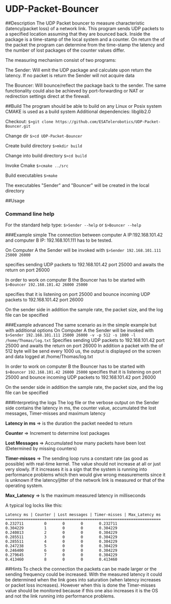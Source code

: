 # UDP-Packet-Bouncer
##Description
The UDP Packet bouncer to measure characteristic (latency/packet loss) of a network link. This program sends UDP packets to a specified location assuming that they are bounced back. Inside the package is a time-stamp of the local system and a counter. On return the of the packet the program can determine from the time-stamp the latency and the number of lost packages of the counter values differ.

The measuring mechanism consist of two programs:

The Sender:
Will emit the UDP package and calculate upon return the latency. If no packet is return the Sender will not acquire data

The Bouncer:
Will bounce/reflect the package back to the sender. The same functionality could also be achieved by port-forwarding or NAT or redirection settings direct at the firewall.

##Build
The program should be able to build on any Linux or Posix system
CMAKE is used as a build system
Additional dependencies: libglib2.0

Checkout:
```$>git clone https://github.com/ESATelerobotics/UDP-Packet-Bouncer.git```

Change dir
```$>cd UDP-Packet-Bouncer```

Create build directory
```$>mkdir build```

Change into build directory
```$>cd build```

Invoke Cmake
```$>cmake ../src```

Build executables
```$>make ```

The executables "Sender" and "Bouncer" will be created in the local directory

##Usage
### Command line help
For the standard help type:
```$>Sender --help```
or 
```$>Bouncer --help```

###Example simple
The connection between computer A IP:192.168.101.42 and computer B IP: 192.168.101.111 has to be tested.

On Computer A the Sender will be invoked with
```$>Sender 192.168.101.111 25000 26000```


specifies sending UDP packets to 192.168.101.42 port 25000 and awaits the return on port 26000

In order to work on computer B the Bouncer has to be started with
```$>Bouncer 192.168.101.42 26000 25000```

specifies that it is listening on port 25000 and bounce incoming UDP packets to 192.168.101.42 port 26000

On the sender side in addition the sample rate, the packet size, and the log file can be specified

###Example advanced
The same scenario as in the simple example but with additional options
On Computer A the Sender will be invoked with
```$>Sender 192.168.101.111 25000 26000 -v -p 512 -s 1000 -l /home/Thomas/log.txt```
Specifies sending UDP packets to 192.168.101.42 port 25000 and awaits the return on port 26000
In addition a packet with the of 512 byte will be send every 1000 us, the output is displayed on the screen and data logged at /home/Thomas/log.txt

In order to work on computer B the Bouncer has to be started with
```$>Bouncer 192.168.101.42 26000 25000```
specifies that it is listening on port 25000 and bounce incoming UDP packets to 192.168.101.42 port 26000

On the sender side in addition the sample rate, the packet size, and the log file can be specified


###Interpreting the logs
The log file or the verbose output on the Sender side contains the latency in ms, the counter value, accumulated the lost messages, Timer-misses and maximum latency

**Latency  in ms** => is the duration the packet needed to return

**Counter** => Increment to determine lost packages

**Lost Messages** => Accumulated how many packets have been lost (Determined by missing counters)

**Timer-misses** => The sending loop runs a constant rate (as good as possible) with real-time kernel. The value should not increase at all or just very slowly. If it increases it is a sign that the system is running into performance problems which then would give wrong measurements since it is unknown if the latency/jitter of the network link is measured or that of the operating system.

**Max_Latency** => Is the maximum measured latency in milliseconds

A typical log locks like this:
```
Latency ms | Counter | Lost messages | Timer-misses | Max_Latency ms
====================================================================
0.232711         0       0       0       0.232711
0.304229         1       0       0       0.304229
0.240813         2       0       0       0.304229
0.285511         3       0       0       0.304229
0.285511         4       0       0       0.304229
0.247238         5       0       0       0.304229
0.246400         6       0       0       0.304229
0.279645         7       0       0       0.304229
0.413460         8       0       0       0.413460
```
##Hints
To check the connection the packets can be made larger or the sending frequency could be increased. With the measured latency it could be determined when the link goes into saturation (when latency increases or packet loss increases). However when this is done the Timer-misses value should be monitored because if this one also increases it is the OS and not the link running into performance problems.


